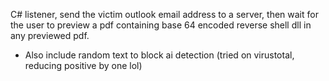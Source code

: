C# listener, send the victim outlook email address to a server, then wait for the user to preview a pdf containing base 64 encoded reverse shell dll in any previewed pdf.
- Also include random text to block ai detection (tried on virustotal, reducing positive by one lol)

